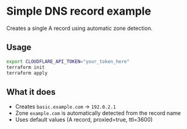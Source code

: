 # Simple DNS record example

Creates a single A record using automatic zone detection.

## Usage

```bash
export CLOUDFLARE_API_TOKEN="your_token_here"
terraform init
terraform apply
```

## What it does

- Creates `basic.example.com` → `192.0.2.1` 
- Zone `example.com` is automatically detected from the record name
- Uses default values (A record, proxied=true, ttl=3600)